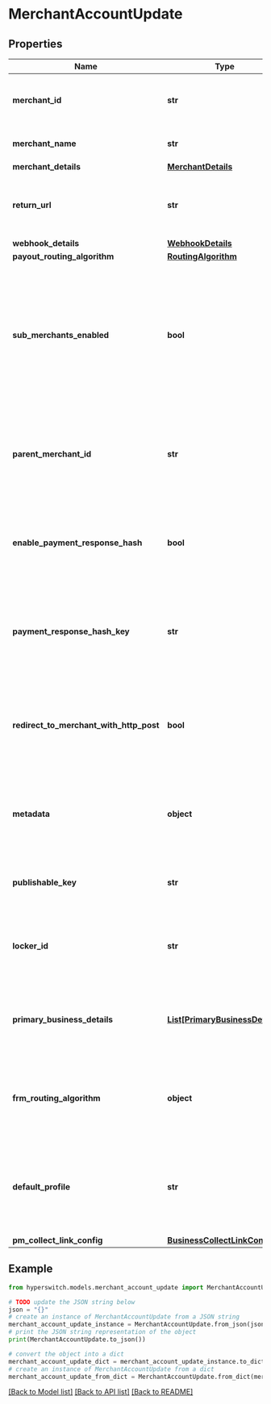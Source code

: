 # MerchantAccountUpdate


## Properties

Name | Type | Description | Notes
------------ | ------------- | ------------- | -------------
**merchant_id** | **str** | The identifier for the Merchant Account | 
**merchant_name** | **str** | Name of the Merchant Account | [optional] 
**merchant_details** | [**MerchantDetails**](MerchantDetails.md) |  | [optional] 
**return_url** | **str** | The URL to redirect after the completion of the operation | [optional] 
**webhook_details** | [**WebhookDetails**](WebhookDetails.md) |  | [optional] 
**payout_routing_algorithm** | [**RoutingAlgorithm**](RoutingAlgorithm.md) |  | [optional] 
**sub_merchants_enabled** | **bool** | A boolean value to indicate if the merchant is a sub-merchant under a master or a parent merchant. By default, its value is false. | [optional] [default to False]
**parent_merchant_id** | **str** | Refers to the Parent Merchant ID if the merchant being created is a sub-merchant | [optional] 
**enable_payment_response_hash** | **bool** | A boolean value to indicate if payment response hash needs to be enabled | [optional] [default to False]
**payment_response_hash_key** | **str** | Refers to the hash key used for calculating the signature for webhooks and redirect response. | [optional] 
**redirect_to_merchant_with_http_post** | **bool** | A boolean value to indicate if redirect to merchant with http post needs to be enabled | [optional] [default to False]
**metadata** | **object** | Metadata is useful for storing additional, unstructured information on an object. | [optional] 
**publishable_key** | **str** | API key that will be used for server side API access | [optional] 
**locker_id** | **str** | An identifier for the vault used to store payment method information. | [optional] 
**primary_business_details** | [**List[PrimaryBusinessDetails]**](PrimaryBusinessDetails.md) | Details about the primary business unit of the merchant account | [optional] 
**frm_routing_algorithm** | **object** | The frm routing algorithm to be used for routing payments to desired FRM&#39;s | [optional] 
**default_profile** | **str** | The default profile that must be used for creating merchant accounts and payments | [optional] 
**pm_collect_link_config** | [**BusinessCollectLinkConfig**](BusinessCollectLinkConfig.md) |  | [optional] 

## Example

```python
from hyperswitch.models.merchant_account_update import MerchantAccountUpdate

# TODO update the JSON string below
json = "{}"
# create an instance of MerchantAccountUpdate from a JSON string
merchant_account_update_instance = MerchantAccountUpdate.from_json(json)
# print the JSON string representation of the object
print(MerchantAccountUpdate.to_json())

# convert the object into a dict
merchant_account_update_dict = merchant_account_update_instance.to_dict()
# create an instance of MerchantAccountUpdate from a dict
merchant_account_update_from_dict = MerchantAccountUpdate.from_dict(merchant_account_update_dict)
```
[[Back to Model list]](../README.md#documentation-for-models) [[Back to API list]](../README.md#documentation-for-api-endpoints) [[Back to README]](../README.md)



